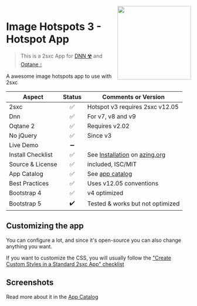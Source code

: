 <image src="app-icon.png" align="right" width="200px">

# Image Hotspots 3 - Hotspot App

> This is a 2sxc App for [DNN ☢️](https://www.dnnsoftware.com/) and [Oqtane 💧](https://www.oqtane.org/)

A awesome image hotspots app to use with 2sxc


| Aspect              | Status | Comments or Version |
| ------------------- | :----: | ------------------- |
| 2sxc                | ✅    | Hotspot v3 requires 2sxc v12.05
| Dnn                 | ✅    | For v7, v8 and v9
| Oqtane 2            | ✅    | Requires v2.02
| No jQuery           | ✅    | Since v3
| Live Demo           | ➖    | 
| Install Checklist   | ✅    | See [Installation](https://azing.org/2sxc/r/ccfIKnqk) on [azing.org](https://azing.org/2sxc)
| Source & License    | ✅    | included, ISC/MIT
| App Catalog         | ✅    | See [app catalog](https://2sxc.org/en/apps/app/image-hotspots)
| Best Practices      | ✅    | Uses v12.05 conventions
| Bootstrap 4         | ✅    | v4 optimized
| Bootstrap 5         | ✔️    | Tested & works but not optimized

## Customizing the app

You can configure a lot, and since it's open-source you can also change anything you want. 

If you want to customize the CSS, you will usually follow the ["Create Custom Styles in a Standard 2sxc App" checklist](https://azing.org/2sxc/r/gg_aB9FD)

## Screenshots

Read more about it in the [App Catalog](https://2sxc.org/en/apps/app/image-hotspots)

